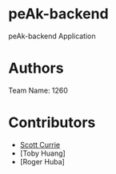 # peAk-backend
peAk-backend Application

# Authors
Team Name: 1260

# Contributors
- [Scott Currie](https://github.com/scott-currie/)
- [Toby Huang]
- [Roger Huba]
